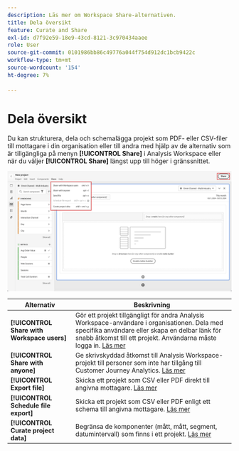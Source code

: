 ```yaml
---
description: Läs mer om Workspace Share-alternativen.
title: Dela översikt
feature: Curate and Share
exl-id: d7f92e59-18e9-43cd-8121-3c970434aaee
role: User
source-git-commit: 0101986bb86c49776a044f754d912dc1bcb9422c
workflow-type: tm+mt
source-wordcount: '154'
ht-degree: 7%

---
```


# Dela översikt

Du kan strukturera, dela och schemalägga projekt som PDF- eller CSV-filer till mottagare i din organisation eller till andra med hjälp av de alternativ som är tillgängliga på menyn **[!UICONTROL Share]** i Analysis Workspace eller när du väljer **[!UICONTROL Share]** längst upp till höger i gränssnittet.

![Delningsalternativ](assets/share-options.png)

| Alternativ | Beskrivning |
|---|---|
| **[!UICONTROL Share with Workspace users]** | Gör ett projekt tillgängligt för andra Analysis Workspace-användare i organisationen. Dela med specifika användare eller skapa en delbar länk för snabb åtkomst till ett projekt. Användarna måste logga in. [Läs mer](/help/analysis-workspace/curate-share/share-projects.md) |
| **[!UICONTROL Share with anyone]** | Ge skrivskyddad åtkomst till Analysis Workspace-projekt till personer som inte har tillgång till Customer Journey Analytics. [Läs mer](/help/analysis-workspace/curate-share/share-projects.md) |
| **[!UICONTROL Export file]** | Skicka ett projekt som CSV eller PDF direkt till angivna mottagare. [Läs mer](/help/analysis-workspace/export/t-schedule-report.md) |
| **[!UICONTROL Schedule file export]** | Skicka ett projekt som CSV eller PDF enligt ett schema till angivna mottagare. [Läs mer](/help/analysis-workspace/export/t-schedule-report.md) |
| **[!UICONTROL Curate project data]** | Begränsa de komponenter (mått, mått, segment, datumintervall) som finns i ett projekt. [Läs mer](/help/analysis-workspace/curate-share/curate.md) |
